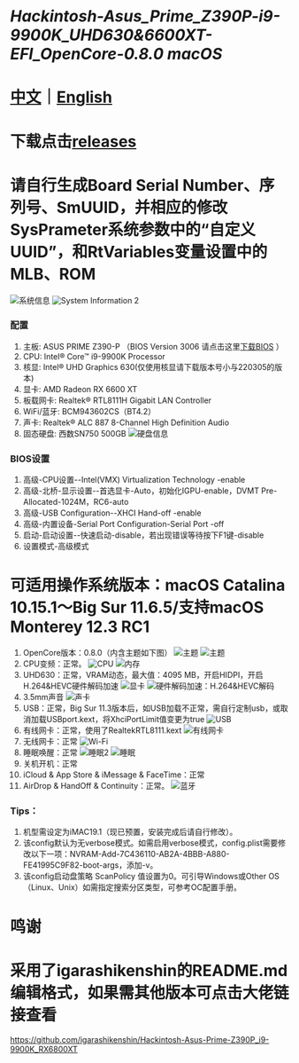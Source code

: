 # *Hackintosh-Asus_Prime_Z390P-i9-9900K_UHD630&6600XT-EFI_OpenCore-0.8.0 macOS*

# [中文](https://github.com/jhihhe/Hackintosh-Asus_Prime_Z390P-i9-9900K_UHD630-EFI_OpenCore-0.8.0-macOS/blob/main/README.md)｜[English](https://github.com/jhihhe/Hackintosh-Asus_Prime_Z390P-i9-9900K_UHD630-EFI_OpenCore-0.8.0-macOS/blob/main/README-EN.md)

# 下载点击[releases](https://github.com/jhihhe/Hackintosh-Asus_Prime_Z390P-i9-9900K_UHD630-RX-6600XT-EFI_OpenCore-0.8.0-macOS/releases)

# 请自行生成Board Serial Number、序列号、SmUUID，并相应的修改SysPrameter系统参数中的“自定义UUID”，和RtVariables变量设置中的MLB、ROM

![系统信息](https://tva3.sinaimg.cn/large/cec1774cly8h03ta9puwaj20yk0li40d.jpg)
![System Information 2](https://pic.imgdb.cn/item/62280c8b5baa1a80abdecc03.png)
### 配置
1. 主板: ASUS PRIME Z390-P （BIOS Version 3006 请点击这里[下载BIOS](https://www.asus.com/us/motherboards-components/motherboards/prime/prime-z390-p/HelpDesk_BIOS/) ）
1. CPU: Intel® Core™ i9-9900K Processor
1. 核显: Intel® UHD Graphics 630(仅使用核显请下载版本号小与220305的版本)
1. 显卡: AMD Radeon RX 6600 XT
1. 板载网卡: Realtek® RTL8111H Gigabit LAN Controller
1. WiFi/蓝牙: BCM943602CS（BT4.2）
1. 声卡: Realtek® ALC 887 8-Channel High Definition Audio
1. 固态硬盘: 西数SN750 500GB
![硬盘信息](https://pic.imgdb.cn/item/62280dc95baa1a80abdfa1e3.png)

### BIOS设置
1. 高级-CPU设置--Intel(VMX) Virtualization Technology -enable
1. 高级-北桥-显示设置--首选显卡-Auto，初始化IGPU-enable，DVMT Pre-Allocated-1024M，RC6-auto
1. 高级-USB Configuration--XHCI Hand-off -enable
1. 高级-内置设备-Serial Port Configuration-Serial Port -off
1. 启动-启动设置--快速启动-disable，若出现错误等待按下F1键-disable
1. 设置模式-高级模式

# **可适用操作系统版本：macOS Catalina 10.15.1～Big Sur 11.6.5/支持macOS Monterey 12.3 RC1**
1. OpenCore版本：0.8.0（内含主题如下图） 
![主题](https://i.loli.net/2021/09/11/t4FBZPeHkwdufiG.png)
![主题](https://i.loli.net/2021/07/31/uFHJD2BMazqmTcA.png)
1. CPU变频：正常。 
![CPU](https://pic.imgdb.cn/item/62280dc95baa1a80abdfa1e0.png)
![内存](https://pic.imgdb.cn/item/62280dcf5baa1a80abdfa66b.png)
1. UHD630：正常，VRAM动态，最大值：4095 MB，开启HIDPI，开启H.264&HEVC硬件解码加速 
![显卡](https://pic.imgdb.cn/item/62280dcf5baa1a80abdfa670.png) 
![硬件解码加速：H.264&HEVC解码](https://tva3.sinaimg.cn/large/cec1774cly8gzz45wjjlrj21880u0tc6.jpg)
1. 3.5mm声音
![声卡](https://pic.imgdb.cn/item/62280dcf5baa1a80abdfa691.png)
1. USB：正常，Big Sur 11.3版本后，如USB加载不正常，需自行定制usb，或取消加载USBport.kext，将XhciPortLimit值变更为true 
![USB](https://pic.imgdb.cn/item/62280dc95baa1a80abdfa1ee.png)
1. 有线网卡：正常，使用了RealtekRTL8111.kext 
![有线网卡](https://pic.imgdb.cn/item/62280dc95baa1a80abdfa1f6.png)
1. 无线网卡：正常 
![Wi-Fi](https://pic.imgdb.cn/item/62280dd25baa1a80abdfa953.png)
1. 睡眠唤醒：正常 
![睡眠2](https://pic.imgdb.cn/item/62280dcf5baa1a80abdfa67a.png)
![睡眠](https://tva3.sinaimg.cn/large/cec1774cly8h02l5ioja1j212p0u0di8.jpg)
1. 关机开机：正常
1. iCloud & App Store & iMessage & FaceTime：正常
1. AirDrop & HandOff & Continuity：正常。
![蓝牙](https://pic.imgdb.cn/item/62280dcf5baa1a80abdfa682.png)

### Tips：

1. 机型需设定为iMAC19.1（现已预置，安装完成后请自行修改）。
1. 该config默认为无verbose模式。如需启用verbose模式，config.plist需要修改以下一项：NVRAM-Add-7C436110-AB2A-4BBB-A880-FE41995C9F82-boot-args，添加-v。
1. 该config启动盘策略 ScanPolicy 值设置为0。可引导Windows或Other OS（Linux、Unix）如需指定搜索分区类型，可参考OC配置手册。

# 鸣谢 
# 采用了igarashikenshin的README.md编辑格式，如果需其他版本可点击大佬链接查看
https://github.com/igarashikenshin/Hackintosh-Asus-Prime-Z390P_i9-9900K_RX6800XT
